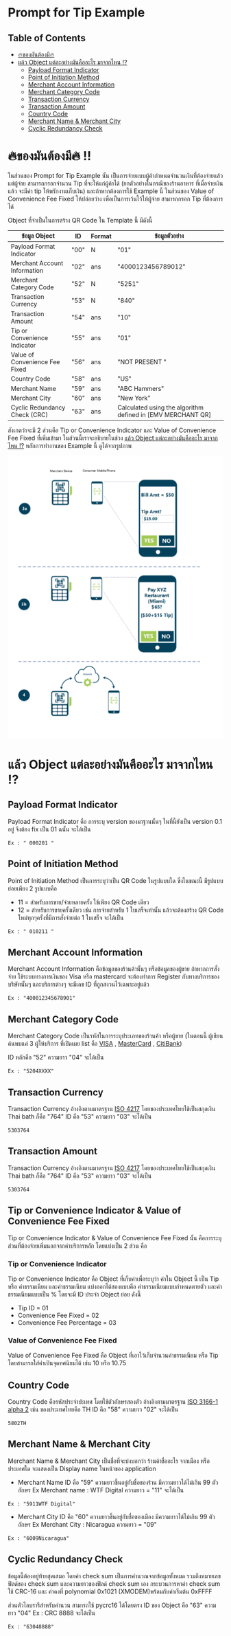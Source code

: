 # Prompt for Tip Example 

## Table of Contents

- [🔥ของมันต้องมี🔥](#🔥ของมันต้องมี🔥)
- [แล้ว Object แต่ละอย่างมันคืออะไร มาจากไหน ⁉️](#แล้ว-Object-แต่ละอย่างมันคืออะไร-มาจากไหน-⁉️)
  - [Payload Format Indicator](#Payload-Format-Indicator)
  - [Point of Initiation Method](#Point-of-Initiation-Method)
  - [Merchant Account Information](#Merchant-Account-Information)
  - [Merchant Category Code](#Merchant-Category-Code)
  - [Transaction Currency](#Transaction-Currency)
  - [Transaction Amount](#Transaction-Amount)
  - [Country Code](#Country-Code)
  - [Merchant Name & Merchant City](#Merchant-Name-&-Merchant-City)
  - [Cyclic Redundancy Check](#Cyclic-Redundancy-Check)


# 🔥ของมันต้องมี🔥 !!

ในส่วนของ Prompt for Tip Example นั้น เป็นการจ่ายแบบผู้ค้ากำหนดจำนวนเงินที่ต้องจ่ายแล้ว แต่ผู้จ่าย สามารถกรอกจำนวน Tip ที่จะให้แก่ผู้ค้าได้ (ยกตัวอย่างในกรณีของร้านอาหาร ที่เมื่อจ่ายเงินแล้ว จะมีค่า tip ให้พรักงานเก็บเงิน) และถ้าหากต้องการใช้ Example นี้ ในส่วนของ Value of Convenience Fee Fixed ให้ปล่อยว่าง เพื่อเป็นการเว้นใว้ให้ผู้จ่าย สามารถกรอก Tip ที่ต้องการได้

Object ที่จำเป็นในการสร้าง QR Code ใน Template นี้ มีดังนี้

| ข้อมูล Object | ID | Format | ข้อมูลตัวอย่าง |
|------|--------|-----------|---------|
| Payload Format Indicator | "00" | N | "01" | 
| Merchant Account Information | "02" | ans | "4000123456789012" |
| Merchant Category Code | "52" | N | "5251" |
| Transaction Currency | "53" | N |"840" |
| Transaction Amount | "54" | ans |"10" |
| Tip or Convenience Indicator  | "55" | ans |"01" |
| Value of Convenience Fee Fixed | "56" | ans |"NOT PRESENT " |
| Country Code | "58" | ans | "US" |
| Merchant Name | "59" | ans | "ABC Hammers" |
| Merchant City | "60" | ans | "New York" |
| Cyclic Redundancy Check (CRC) | "63" | ans | Calculated using the algorithm defined in [EMV MERCHANT QR] |

สังเกตว่าจะมี 2 ส่วนคือ Tip or Convenience Indicator และ Value of Convenience Fee Fixed ที่เพิ่มเข้ามา ในส่วนนี้เราจะอธิบายในช่วง [แล้ว Object แต่ละอย่างมันคืออะไร มาจากไหน ⁉️](#แล้ว-Object-แต่ละอย่างมันคืออะไร-มาจากไหน-⁉️) หลักการทำงานของ Example นี้ ดูได้จากรูปภาพ

![Picture Ex05](https://github.com/chokchai9900/QR_Wiki/blob/master/Wiki_pic/ex05.PNG)


# แล้ว Object แต่ละอย่างมันคืออะไร มาจากไหน ⁉️

## Payload Format Indicator
Payload Format Indicator คือ การระบุ version ของมาฐานนั้นๆ ในที่นี้ยังเป็น version 0.1 อยู่ จึงต้อง fix เป็น 01 ฉนั้น จะได้เป็น
```
Ex : " 000201 "
```

## Point of Initiation Method
Point of Initiation Method เป็นการระบุว่าเป็น QR Code ในรูปแบบใด ซึ่งในขณะนี้ มีรูปแบบย่อยเพียง 2 รูปแบบคือ 

* 11 = สำหรับการขาย/จ่ายหลายครั้ง ใช้เพียง QR Code เดียว 
* 12 = สำหรับการขายครั้งเดียว เช่น การจ่ายสำหรับ 1 ใบเสร็จเท่านั้น แล้วจะต้องสร้าง QR Code ใหม่ทุกๆครั้งที่มีการสั่งจ่ายต่อ 1 ใบเสร็จ จะได้เป็น
```
Ex : " 010211 "
```

## Merchant Account Information
Merchant Account Information คือข้อมูลของร้านค้านั้นๆ หรือข้อมูลของผู้ขาย ถ้าหากการสั่งจ่าย ใช้ระบบทางการเงินของ Visa หรือ mastercard จะต้องทำการ Register กับทางบริการของบริษัทนั้นๆ และบริการต่างๆ จะมีเลข ID ที่ถูกสงวนไว้เฉพาะอยู่แล้ว 

```
Ex : "400012345678901" 
```

## Merchant Category Code
Merchant Category Code เป็นรหัสในการระบุประเภทของร้านค้า หรือผู้ขาย 
(ในตอนนี้ ผู้เขียนค้นพบแค่ 3 ผู้ให้บริการ ที่เปิดเผย list คือ [VISA](http://usa.visa.com/download/corporate/resources/mcc_booklet.pdf) , [MasterCard](https://www.mastercard.us/content/dam/mccom/en-us/documents/rules/quick-reference-booklet-merchant-edition.pdf) , [CitiBank](https://www.citibank.com/tts/solutions/commercial-cards/assets/docs/govt/Merchant-Category-Codes.pdf))

ID หลักคือ "52" ความยาว "04" จะได้เป็น
```
Ex : "5204XXXX"
```
## Transaction Currency
Transaction Currency อ้างอิงตามมาตรฐาน [ISO 4217](https://en.wikipedia.org/wiki/ISO_4217) โดยของประเทศไทยใช้เป็นสกุลเงิน Thai bath ก็คือ "764" ID คือ "53" ความยาว "03" จะได้เป็น
```
5303764
```

## Transaction Amount
Transaction Currency อ้างอิงตามมาตรฐาน [ISO 4217](https://en.wikipedia.org/wiki/ISO_4217) โดยของประเทศไทยใช้เป็นสกุลเงิน Thai bath ก็คือ "764" ID คือ "53" ความยาว "03" จะได้เป็น
```
5303764
```

## Tip or Convenience Indicator & Value of Convenience Fee Fixed 
Tip or Convenience Indicator & Value of Convenience Fee Fixed นั้น คือการระบุส่วนที่ต้องจ่ายเพิ่มนอกจากค่าบริการหลัก โดยแบ่งเป็น 2 ส่วน คือ 

### Tip or Convenience Indicator
Tip or Convenience Indicator คือ Object ที่เก็บค่าเพื่อระบุว่า ค่าใน Object นี้ เป็น Tip หรือ ค่าธรรมเนียม และค่าธรรมเนียม แบ่งออกได้สองแบบคือ ค่าธรรมเนียมแบบกำหนดตายตัว และค่าธรรมเนียมแบบเป็น % โดยจะมี ID ประจำ Object ย่อย ดังนี้

* Tip ID = 01
* Convenience Fee Fixed  = 02
* Convenience Fee Percentage = 03

### Value of Convenience Fee Fixed 
Value of Convenience Fee Fixed คือ Object ที่เอาไว้เก็บจำนวนค่าธรรมเนียม หรือ Tip โดยสามารถใส่ค่าเป้นจุดทศนิยมได้ เช่น 10 หรือ 10.75

## Country Code
Country Code คือรหัสประจำปะเทศ โดยใช้ตัวอักษรสองตัว อ้างอิงตามมาตรฐาน [ISO 3166-1 alpha 2](https://en.wikipedia.org/wiki/ISO_3166-1_alpha-2) เช่น ของประเทศไทยคือ TH ID คือ "58" ความยาว "02" จะได้เป็น
``` 
5802TH
```
## Merchant Name & Merchant City
Merchant Name & Merchant City เป็นชื่อที่จะบ่งบอกว่า ร้านค้าชื่ออะไร จากเมือง หรือประเทศใด จะแสดงเป็น Display name ในหน้าของ application 
* Merchant Name ID คือ "59" ความยาวขึ้นอยู่กับชื่อของร้าน มีความยาวได้ไม่เกิน 99 ตัวอักษร
Ex Merchant name : WTF Digital ความยาว = "11" 
จะได้เป็น
```
Ex : "5911WTF Digital"
```  
* Merchant City ID คือ "60" ความยาวขึ้นอยู่กับชื่อของเมือง มีความยาวได้ไม่เกิน 99 ตัวอักษร
Ex Merchant City : Nicaragua ความยาว = "09"
```
Ex : "6009Nicaragua"
```

## Cyclic Redundancy Check
ข้อมูลนี้ต้องอยู่ท้ายสุดเสมอ โดยค่า check sum เป็นการคำนวณจากข้อมูลทั้งหมด รวมถึงหมายเลขฟิลด์ของ check sum และความยาวของฟิลด์ check sum เอง 
กระบวนการหาค่า check sum ใช้ CRC-16 และ ค่าคงที่ polynomial 0x1021 (XMODEM)พร้อมกับค่าเริ่มต้น 0xFFFF 

ส่วนตัวไลบรารีสำหรับคำนวน สามารถใช้ pycrc16 ได้โดยตรง
ID ของ Object คือ "63" ความยาว "04"
Ex : CRC 8888 จะได้เป็น
```
Ex : "63048888"
```
